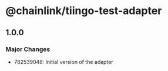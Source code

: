 # @chainlink/tiingo-test-adapter

## 1.0.0

### Major Changes

- 782539048: Initial version of the adapter
